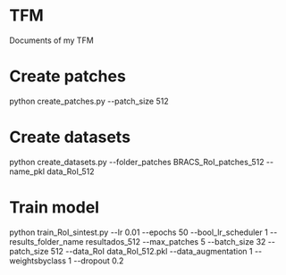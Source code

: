 # TFM
 Documents of my TFM


# Create patches

python create_patches.py --patch_size 512

# Create datasets

python create_datasets.py --folder_patches BRACS_RoI_patches_512 --name_pkl data_RoI_512

# Train model

python train_RoI_sintest.py --lr 0.01 --epochs 50 --bool_lr_scheduler 1 --results_folder_name resultados_512 --max_patches 5 --batch_size 32 --patch_size 512 --data_RoI data_RoI_512.pkl --data_augmentation 1 --weightsbyclass 1 --dropout 0.2 